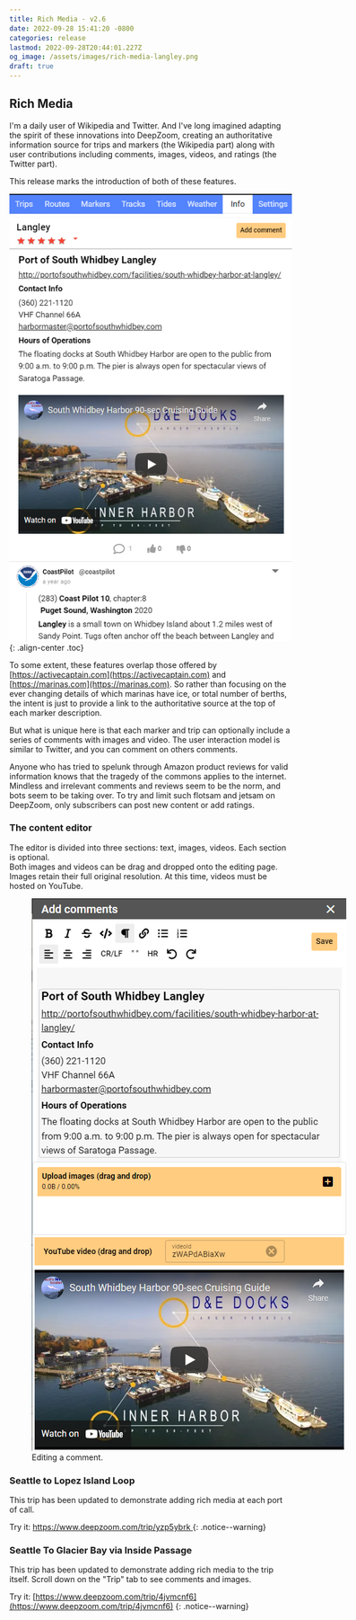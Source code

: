 ```yaml
---
title: Rich Media - v2.6
date: 2022-09-28 15:41:20 -0800
categories: release
lastmod: 2022-09-28T20:44:01.227Z
og_image: /assets/images/rich-media-langley.png
draft: true
---
```

## Rich Media
I'm a daily user of Wikipedia and Twitter.  And 
I've long imagined adapting the spirit of these innovations into DeepZoom, creating an authoritative information source for trips and markers (the Wikipedia part) along with user contributions including comments, images, videos, and ratings (the Twitter part).

This release marks the introduction of both of these features.

![](/assets/images/rich-media-langley.png){: .align-center .toc} 

To some extent, these features overlap those offered by [https://activecaptain.com](https://activecaptain.com) and [https://marinas.com](https://marinas.com).  So rather than focusing on the ever changing details of which marinas have ice, or total number of berths, the intent is just to provide a link to the authoritative source at the top of each marker description.

But what is unique here is that each marker and trip can optionally include a series of comments with images and video.  The user interaction model is similar to Twitter, and you can comment on others comments.


Anyone who has tried to spelunk through Amazon product reviews for valid information knows that the tragedy of the commons applies to the internet.  Mindless and irrelevant comments and reviews seem to be the norm, and bots seem to be taking over.
To try and limit such flotsam and jetsam on DeepZoom, only subscribers can post new content or add ratings.

### The content editor

The editor is divided into three sections: text, images, videos.  Each section is optional.  
Both images and videos can be drag and dropped onto the editing page. Images retain their full original resolution. At this time, videos must be hosted on YouTube. 

<figure style="width: 600px" class="align-center toc">
  <a href="/assets/images/LangleyEdit.png" title="Editing a comment" alt="Editing a comment">
  <img src="/assets/images/LangleyEdit.png" alt=""></a>
  <figcaption>Editing a comment.</figcaption>
</figure>


### Seattle to Lopez Island Loop

This trip has been updated to demonstrate adding rich media at each port of call.

Try it: [  https://www.deepzoom.com/trip/yzp5ybrk ]( https://www.deepzoom.com/trip/yzp5ybrk)
{: .notice--warning}


### Seattle To Glacier Bay via Inside Passage

This trip has been updated to demonstrate adding rich media to the trip itself.
Scroll down on the "Trip" tab to see comments and images.

Try it: [https://www.deepzoom.com/trip/4jvmcnf6](https://www.deepzoom.com/trip/4jvmcnf6)
{: .notice--warning}

